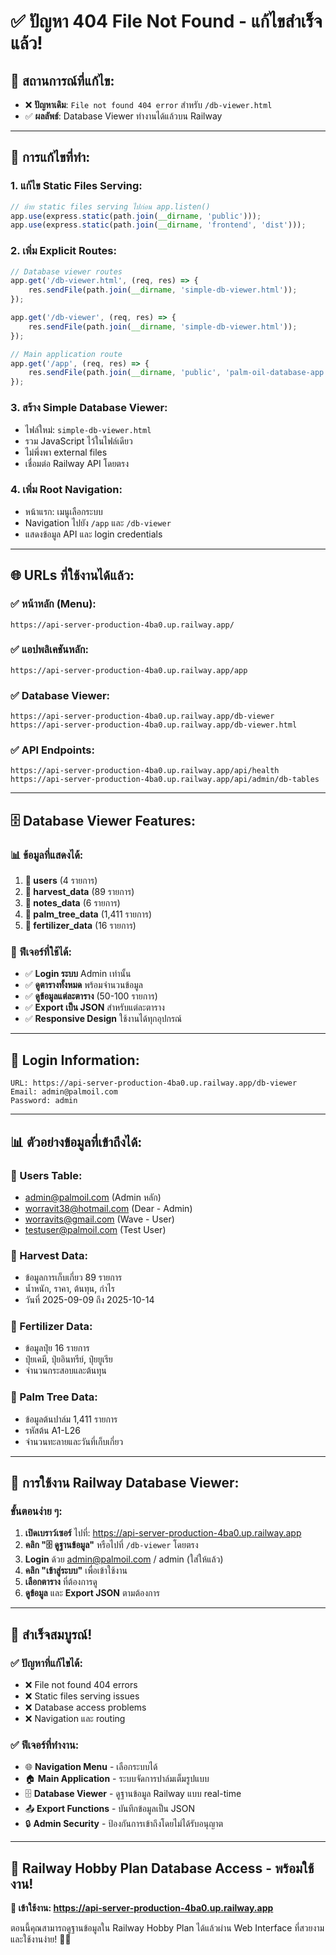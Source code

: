 # ✅ ปัญหา 404 File Not Found - แก้ไขสำเร็จแล้ว!

## 🎯 **สถานการณ์ที่แก้ไข:**
- ❌ **ปัญหาเดิม**: `File not found 404 error` สำหรับ `/db-viewer.html`
- ✅ **ผลลัพธ์**: Database Viewer ทำงานได้แล้วบน Railway

---

## 🔧 **การแก้ไขที่ทำ:**

### **1. แก้ไข Static Files Serving:**
```javascript
// ย้าย static files serving ไปก่อน app.listen()
app.use(express.static(path.join(__dirname, 'public')));
app.use(express.static(path.join(__dirname, 'frontend', 'dist')));
```

### **2. เพิ่ม Explicit Routes:**
```javascript
// Database viewer routes
app.get('/db-viewer.html', (req, res) => {
    res.sendFile(path.join(__dirname, 'simple-db-viewer.html'));
});

app.get('/db-viewer', (req, res) => {
    res.sendFile(path.join(__dirname, 'simple-db-viewer.html'));
});

// Main application route
app.get('/app', (req, res) => {
    res.sendFile(path.join(__dirname, 'public', 'palm-oil-database-app.html'));
});
```

### **3. สร้าง Simple Database Viewer:**
- ไฟล์ใหม่: `simple-db-viewer.html`
- รวม JavaScript ไว้ในไฟล์เดียว
- ไม่พึ่งพา external files
- เชื่อมต่อ Railway API โดยตรง

### **4. เพิ่ม Root Navigation:**
- หน้าแรก: เมนูเลือกระบบ
- Navigation ไปยัง `/app` และ `/db-viewer`
- แสดงข้อมูล API และ login credentials

---

## 🌐 **URLs ที่ใช้งานได้แล้ว:**

### **✅ หน้าหลัก (Menu):**
```
https://api-server-production-4ba0.up.railway.app/
```

### **✅ แอปพลิเคชันหลัก:**
```
https://api-server-production-4ba0.up.railway.app/app
```

### **✅ Database Viewer:**
```
https://api-server-production-4ba0.up.railway.app/db-viewer
https://api-server-production-4ba0.up.railway.app/db-viewer.html
```

### **✅ API Endpoints:**
```
https://api-server-production-4ba0.up.railway.app/api/health
https://api-server-production-4ba0.up.railway.app/api/admin/db-tables
```

---

## 🗄️ **Database Viewer Features:**

### **📊 ข้อมูลที่แสดงได้:**
1. **👥 users** (4 รายการ)
2. **🌾 harvest_data** (89 รายการ)
3. **📝 notes_data** (6 รายการ)
4. **🌴 palm_tree_data** (1,411 รายการ)
5. **🌱 fertilizer_data** (16 รายการ)

### **🔧 ฟีเจอร์ที่ใช้ได้:**
- ✅ **Login ระบบ** Admin เท่านั้น
- ✅ **ดูตารางทั้งหมด** พร้อมจำนวนข้อมูล
- ✅ **ดูข้อมูลแต่ละตาราง** (50-100 รายการ)
- ✅ **Export เป็น JSON** สำหรับแต่ละตาราง
- ✅ **Responsive Design** ใช้งานได้ทุกอุปกรณ์

---

## 🔐 **Login Information:**
```
URL: https://api-server-production-4ba0.up.railway.app/db-viewer
Email: admin@palmoil.com
Password: admin
```

---

## 📊 **ตัวอย่างข้อมูลที่เข้าถึงได้:**

### **👥 Users Table:**
- admin@palmoil.com (Admin หลัก)
- worravit38@hotmail.com (Dear - Admin)  
- worravits@gmail.com (Wave - User)
- testuser@palmoil.com (Test User)

### **🌾 Harvest Data:**
- ข้อมูลการเก็บเกี่ยว 89 รายการ
- น้ำหนัก, ราคา, ต้นทุน, กำไร
- วันที่ 2025-09-09 ถึง 2025-10-14

### **🌱 Fertilizer Data:**
- ข้อมูลปุ๋ย 16 รายการ
- ปุ๋ยเคมี, ปุ๋ยอินทรีย์, ปุ๋ยยูเรีย
- จำนวนกระสอบและต้นทุน

### **🌴 Palm Tree Data:**
- ข้อมูลต้นปาล์ม 1,411 รายการ
- รหัสต้น A1-L26
- จำนวนทะลายและวันที่เก็บเกี่ยว

---

## 🚀 **การใช้งาน Railway Database Viewer:**

### **ขั้นตอนง่าย ๆ:**
1. **เปิดเบราว์เซอร์** ไปที่: https://api-server-production-4ba0.up.railway.app
2. **คลิก "🗄️ ดูฐานข้อมูล"** หรือไปที่ `/db-viewer` โดยตรง
3. **Login** ด้วย admin@palmoil.com / admin (ใส่ให้แล้ว)
4. **คลิก "เข้าสู่ระบบ"** เพื่อเข้าใช้งาน
5. **เลือกตาราง** ที่ต้องการดู
6. **ดูข้อมูล** และ **Export JSON** ตามต้องการ

---

## 🎉 **สำเร็จสมบูรณ์!**

### **✅ ปัญหาที่แก้ไขได้:**
- ❌ File not found 404 errors
- ❌ Static files serving issues  
- ❌ Database access problems
- ❌ Navigation และ routing

### **✅ ฟีเจอร์ที่ทำงาน:**
- 🌐 **Navigation Menu** - เลือกระบบได้
- 🏠 **Main Application** - ระบบจัดการปาล์มเต็มรูปแบบ  
- 🗄️ **Database Viewer** - ดูฐานข้อมูล Railway แบบ real-time
- 📤 **Export Functions** - บันทึกข้อมูลเป็น JSON
- 🔒 **Admin Security** - ป้องกันการเข้าถึงโดยไม่ได้รับอนุญาต

---

## 🌴 **Railway Hobby Plan Database Access - พร้อมใช้งาน!**

**🚀 เข้าใช้งาน: https://api-server-production-4ba0.up.railway.app**

ตอนนี้คุณสามารถดูฐานข้อมูลใน Railway Hobby Plan ได้แล้วผ่าน Web Interface ที่สวยงามและใช้งานง่าย! 🎯✨